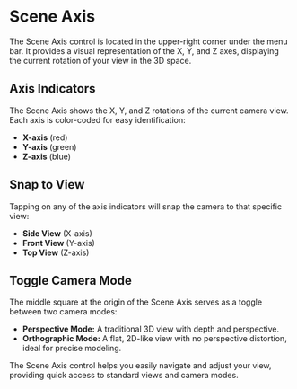 # Scene Axis  

The Scene Axis control is located in the upper-right corner under the menu bar. It provides a visual representation of the X, Y, and Z axes, displaying the current rotation of your view in the 3D space.  

## Axis Indicators  
The Scene Axis shows the X, Y, and Z rotations of the current camera view. Each axis is color-coded for easy identification:  
- **X-axis** (red)  
- **Y-axis** (green)  
- **Z-axis** (blue)  

## Snap to View  
Tapping on any of the axis indicators will snap the camera to that specific view:  
- **Side View** (X-axis)  
- **Front View** (Y-axis)  
- **Top View** (Z-axis)  

## Toggle Camera Mode  
The middle square at the origin of the Scene Axis serves as a toggle between two camera modes:  
- **Perspective Mode:** A traditional 3D view with depth and perspective.  
- **Orthographic Mode:** A flat, 2D-like view with no perspective distortion, ideal for precise modeling.  

The Scene Axis control helps you easily navigate and adjust your view, providing quick access to standard views and camera modes.  

